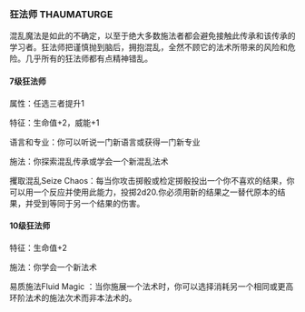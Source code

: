 ### 狂法师 THAUMATURGE

混乱魔法是如此的不确定，以至于绝大多数施法者都会避免接触此传承和该传承的学习者。狂法师把谨慎抛到脑后，拥抱混乱，全然不顾它的法术所带来的风险和危险。几乎所有的狂法师都有点精神错乱。

#### 7级狂法师

属性：任选三者提升1

特征：生命值+2，威能+1

语言和专业：你可以听说一门新语言或获得一门新专业

施法：你探索混乱传承或学会一个新混乱法术

攫取混乱Seize
Chaos：每当你攻击掷骰或检定掷骰投出一个你不喜欢的结果，你可以用一个反应并使用此能力，投掷2d20.你必须用新的结果之一替代原本的结果，并受到等同于另一个结果的伤害。

#### 10级狂法师

特征：生命值+2

施法：你学会一个新法术

易质施法Fluid Magic
：当你施展一个法术时，你可以选择消耗另一个相同或更高环阶法术的施法次术而非本法术的。

